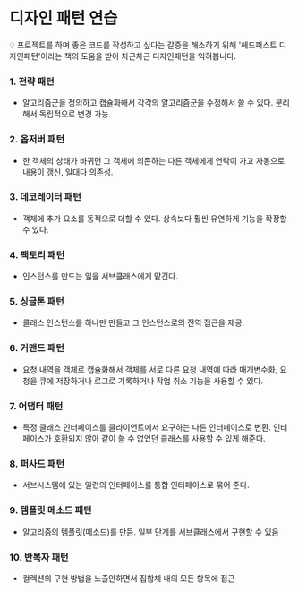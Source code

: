 # 디자인 패턴 연습

<aside>
💡 프로젝트를 하며 좋은 코드를 작성하고 싶다는 갈증을 해소하기 위해 '헤드퍼스트 디자인패턴'이라는 책의 도움을 받아 차근차근 디자인패턴을 익혀봅니다.

</aside>

### 

### 1. 전략 패턴

- 알고리즘군을 정의하고 캡슐화해서 각각의 알고리즘군을 수정해서 쓸 수 있다. 분리해서 독립적으로 변경 가능.

### 2. 옵저버 패턴

- 한 객체의 상태가 바뀌면 그 객체에 의존하는 다른 객체에게 연락이 가고 자동으로 내용이 갱신, 일대다 의존성.

### 3. 데코레이터 패턴

- 객체에 추가 요소를 동적으로 더할 수 있다. 상속보다 훨씬 유연하게 기능을 확장할 수 있다.

### 4. 팩토리 패턴

- 인스턴스를 만드는 일을 서브클래스에게 맡긴다.

### 5. 싱글톤 패턴

- 클래스 인스턴스를 하나만 만들고 그 인스턴스로의 전역 접근을 제공.

### 6. 커맨드 패턴

- 요청 내역을 객체로 캡슐화해서 객체를 서로 다른 요청 내역에 따라 매개변수화, 요청을 큐에 저장하거나 로그로 기록하거나 작업 취소 기능을 사용할 수 있다.

### 7. 어댑터 패턴

- 특정 클래스 인터페이스를 클라이언트에서 요구하는 다른 인터페이스로 변환. 인터페이스가 호환되지 않아 같이 쓸 수 없었던 클래스를 사용할 수 있게 해준다.

### 8. 퍼사드 패턴

- 서브시스템에 있는 일련의 인터페이스를 통합 인터페이스로 묶어 준다.

### 9. 템플릿 메소드 패턴

- 알고리즘의 템플릿(메소드)를 만듬. 일부 단계를 서브클래스에서 구현할 수 있음

### 10. 반복자 패턴

- 컬렉션의 구현 방법을 노출안하면서 집합체 내의 모든 항목에 접근
